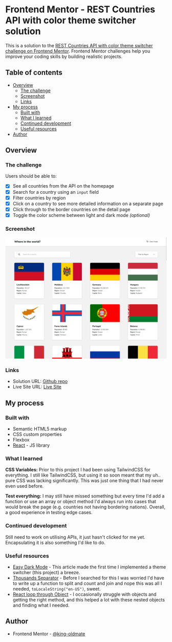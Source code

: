 # Frontend Mentor - REST Countries API with color theme switcher solution

This is a solution to the [REST Countries API with color theme switcher challenge on Frontend Mentor](https://www.frontendmentor.io/challenges/rest-countries-api-with-color-theme-switcher-5cacc469fec04111f7b848ca). Frontend Mentor challenges help you improve your coding skills by building realistic projects.

## Table of contents

- [Overview](#overview)
  - [The challenge](#the-challenge)
  - [Screenshot](#screenshot)
  - [Links](#links)
- [My process](#my-process)
  - [Built with](#built-with)
  - [What I learned](#what-i-learned)
  - [Continued development](#continued-development)
  - [Useful resources](#useful-resources)
- [Author](#author)

## Overview

### The challenge

Users should be able to:

- [x] See all countries from the API on the homepage
- [x] Search for a country using an `input` field
- [x] Filter countries by region
- [x] Click on a country to see more detailed information on a separate page
- [x] Click through to the border countries on the detail page
- [x] Toggle the color scheme between light and dark mode _(optional)_

### Screenshot

![](./screenshot.png)

### Links

- Solution URL: [Github repo](https://github.com/king-oldmate/FEM-country-rest-with-theme-switcher)
- Live Site URL: [Live Site](https://gorgeous-maamoul-26d737.netlify.app/)

## My process

### Built with

- Semantic HTML5 markup
- CSS custom properties
- Flexbox
- [React](https://reactjs.org/) - JS library

### What I learned

**CSS Variables:** Prior to this project I had been using TailwindCSS for everything. I still like TailwindCSS, but using it so soon meant that my uh.. pure CSS was lacking significantly. This was just one thing that I had never even used before.

**Test everything:** I may still have missed something but every time I'd add a function or use an array or object method I'd always run into cases that would break the page (e.g. countries not having bordering nations). Overall, a good experience in testing edge cases.

### Continued development

Still need to work on utilising APIs, it just hasn't clicked for me yet. Encapsulating it is also something I'd like to do.

### Useful resources

- [Easy Dark Mode](https://css-tricks.com/easy-dark-mode-and-multiple-color-themes-in-react/) - This article made the first time I implemented a theme switcher (this project) a breeze.
- [Thousands Separator](https://code-boxx.com/add-comma-to-numbers-javascript/) - Before I searched for this I was worried I'd have to write up a function to split and count and join and nope this was all I needed, `toLocaleString("en-US")`, sweet.
- [React loop through Object](https://bobbyhadz.com/blog/react-loop-through-object) - I occasionally struggle with objects and getting the right method, and this helped a lot with these nested objects and finding what I needed.

## Author

- Frontend Mentor - [@king-oldmate](https://www.frontendmentor.io/profile/king-oldmate)
